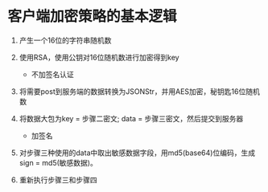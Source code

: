 # 客户端加密策略的基本逻辑

1. 产生一个16位的字符串随机数
2. 使用RSA，使用公钥对16位随机数进行加密得到key

	* 不加签名认证
3. 将需要post到服务端的数据转换为JSONStr，并用AES加密，秘钥匙16位随机数
4. 将数据大包为key = 步骤二密文; data = 步骤三密文，然后提交到服务器

	* 加签名
5. 对步骤三种使用的data中取出敏感数据字段，用md5(base64)位编码，生成sign = md5(敏感数据)。
6. 重新执行步骤三和步骤四
